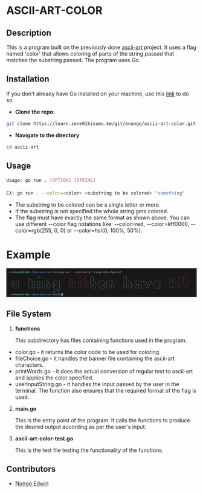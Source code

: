 # ASCII-ART-COLOR

## Description
   This is a program built on the previously done [ascii-art](https://learn.zone01kisumu.ke/git/enungo/ascii-art.git) project. It uses a flag named 'color' that allows coloring of parts of the string passed that matches the substring passed. The program uses Go.

## Installation
If you don't already have Go installed on your machine, use this [link](https://go.dev/doc/install) to do so.

* **Clone the repo**: 
```bash
git clone https://learn.zone01kisumu.ke/git/enungo/ascii-art-color.git
```
*   **Navigate to the directory**
```bash
cd ascii-art
```

## Usage

```bash
Usage: go run . [OPTION] [STRING]

EX: go run . --color=<color> <substring to be colored> "something"
```

*  The substring to be colored can be a single letter or more.
*  If the substring is not specified the whole string gets
   colored.
*  The flag must have exactly the same format as shown above.
   You can use different --color flag notations like: --color=red, --color=#ff0000, --color=rgb(255, 0, 0) or --color=hsl(0, 100%, 50%).

# Example

![alt text](<Screenshot from 2024-07-09 11-16-05.png>)


## File System

1. **functions**

    This subdirectory has files containing functions used in the program.
*   color.go - it returns the color code to be used for coloring.
*   fileChoice.go  - it handles the banner file containing the ascii-art characters.
*   printWords.go  - it does the actual conversion of regular text to ascii-art and applies  the color specified.
*   userInputString.go -   it handles the input passed by the user in the terminal. The function also ensures that the required format of the flag is used.

2.  **main.go**

    This is the entry point of the program. It calls the functions to produce the desired output according as per the user's input.

3.  **ascii-art-color-test.go**

    This is the test file testing the functionality of the functions.
   

## Contributors

* [Nungo Edwin](https://github.com/NungoEdwin)
